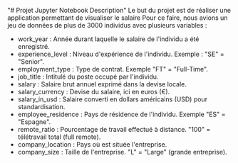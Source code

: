 "# Projet Jupyter Notebook Description" 
Le but du projet est de réaliser une application permettant de visualiser le salaire
Pour ce faire, nous avions un jeu de données de plus de 3000 individus avec plusieurs variables :

- work_year : Année durant laquelle le salaire de l'individu a été enregistré.
- experience_level : Niveau d'expérience de l'individu. Exemple :  "SE" = "Senior".
- employment_type : Type de contrat. Exemple "FT" = "Full-Time".
- job_title : Intitulé du poste occupé par l'individu.
- salary : Salaire brut annuel exprimé dans la devise locale.
- salary_currency : Devise du salaire, ici en euros (€).
- salary_in_usd : Salaire converti en dollars américains (USD) pour standardisation.
- employee_residence  : Pays de résidence de l'individu. Exemple "ES" = "Espagne".
- remote_ratio : Pourcentage de travail effectué à distance. "100" = télétravail total (full remote).
- company_location : Pays où est située l'entreprise.
- company_size : Taille de l'entreprise. "L" = "Large" (grande entreprise).
